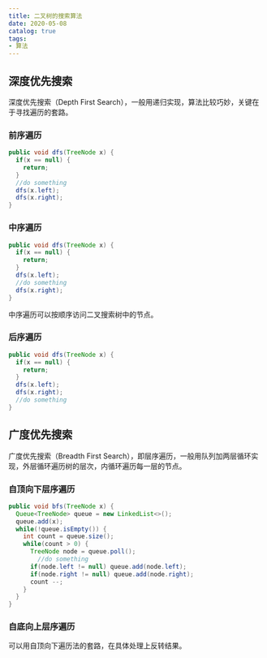 ```yaml
---
title: 二叉树的搜索算法
date: 2020-05-08
catalog: true
tags:
- 算法
---
```


## 深度优先搜索

深度优先搜索（Depth First Search），一般用递归实现，算法比较巧妙，关键在于寻找遍历的套路。

### 前序遍历

```java
public void dfs(TreeNode x) {
  if(x == null) {
    return;
  }
  //do something
  dfs(x.left);
  dfs(x.right);
}
```



### 中序遍历

```java
public void dfs(TreeNode x) {
  if(x == null) {
    return;
  }
  dfs(x.left);
  //do something
  dfs(x.right);
}
```

中序遍历可以按顺序访问二叉搜索树中的节点。

### 后序遍历

```java
public void dfs(TreeNode x) {
  if(x == null) {
    return;
  }
  dfs(x.left);
  dfs(x.right);
  //do something
}
```

## 广度优先搜索

广度优先搜索（Breadth First Search），即层序遍历，一般用队列加两层循环实现，外层循环遍历树的层次，内循环遍历每一层的节点。

### 自顶向下层序遍历

```java
public void bfs(TreeNode x) {
  Queue<TreeNode> queue = new LinkedList<>();
  queue.add(x);
  while(!queue.isEmpty()) {
    int count = queue.size();
    while(count > 0) {
      TreeNode node = queue.poll();
    	//do something
      if(node.left != null) queue.add(node.left);
      if(node.right != null) queue.add(node.right);
      count --;
    }
  }
}
```

### 自底向上层序遍历

可以用自顶向下遍历法的套路，在具体处理上反转结果。